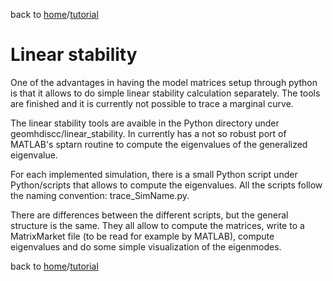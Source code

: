back to [home](/)/[tutorial](/tutorial)

# Linear stability

One of the advantages in having the model matrices setup through python is that it allows to do simple linear stability calculation separately. The tools are finished and it is currently not possible to trace a marginal curve.

The linear stability tools are avaible in the Python directory under geomhdiscc/linear\_stability. In currently has a not so robust port of MATLAB's sptarn routine to compute the eigenvalues of the generalized eigenvalue.

For each implemented simulation, there is a small Python script under Python/scripts that allows to compute the eigenvalues. All the scripts follow the naming convention: trace_SimName.py.

There are differences between the different scripts, but the general structure is the same. They all allow to compute the matrices, write to a MatrixMarket file (to be read for example by MATLAB), compute eigenvalues and do some simple visualization of the eigenmodes.

back to [home](/)/[tutorial](/tutorial)
